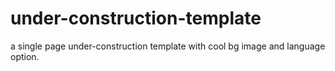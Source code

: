 # under-construction-template
a single page under-construction template with cool bg image and language option.
